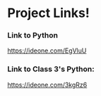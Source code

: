 # Project Links!

### Link to Python
https://ideone.com/EgVluU

### Link to Class 3's Python:
https://ideone.com/3kgRz6
